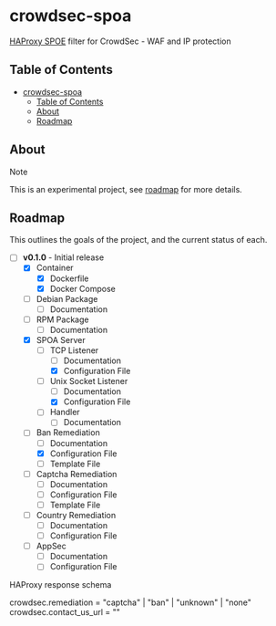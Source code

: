 # crowdsec-spoa

[HAProxy SPOE](https://www.haproxy.com/blog/extending-haproxy-with-the-stream-processing-offload-engine) filter for CrowdSec - WAF and IP protection

## Table of Contents

- [crowdsec-spoa](#crowdsec-spoa)
  - [Table of Contents](#table-of-contents)
  - [About](#about)
  - [Roadmap](#roadmap)

## About

> [!NOTE]
> This is an experimental project, see [roadmap](#roadmap) for more details.

## Roadmap

This outlines the goals of the project, and the current status of each.

- [ ] **v0.1.0** - Initial release
  - [x] Container
    - [x] Dockerfile
    - [x] Docker Compose
  - [ ] Debian Package
    - [ ] Documentation
  - [ ] RPM Package
    - [ ] Documentation
  - [x] SPOA Server
    - [ ] TCP Listener
      - [ ] Documentation
      - [x] Configuration File
    - [ ] Unix Socket Listener
      - [ ] Documentation
      - [x] Configuration File
    - [ ] Handler
      - [ ] Documentation
  - [ ] Ban Remediation
    - [ ] Documentation
    - [x] Configuration File
    - [ ] Template File
  - [ ] Captcha Remediation
    - [ ] Documentation
    - [ ] Configuration File
    - [ ] Template File
  - [ ] Country Remediation
    - [ ] Documentation
    - [ ] Configuration File
  - [ ] AppSec
    - [ ] Documentation
    - [ ] Configuration File

HAProxy response schema

crowdsec.remediation = "captcha" | "ban" | "unknown" | "none"
crowdsec.contact_us_url = ""
